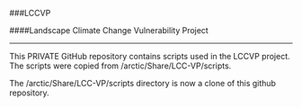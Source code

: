 ###LCCVP

####Landscape Climate Change Vulnerability Project

-------------------------------------------------------------------------------

This PRIVATE GitHub repository contains scripts used in the LCCVP project. The scripts were copied from /arctic/Share/LCC-VP/scripts.

The /arctic/Share/LCC-VP/scripts directory is now a clone of this github repository.